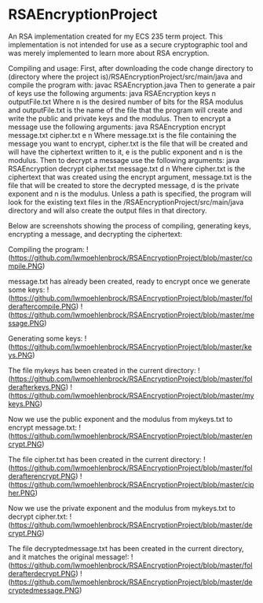 # RSAEncryptionProject
An RSA implementation created for my ECS 235 term project. This implementation is not intended for use as a secure cryptographic tool and was merely implemented to learn more about RSA encryption.

Compiling and usage:
First, after downloading the code change directory to (directory where the project is)/RSAEncryptionProject/src/main/java and compile the program with: 
javac RSAEncryption.java
Then to generate a pair of keys use the following arguments:
java RSAEncryption keys n outputFile.txt
Where n is the desired number of bits for the RSA modulus and outputFile.txt is the name of the file that the program will create and write the public and private keys and the modulus.
Then to encrypt a message use the following arguments:
java RSAEncryption encrypt message.txt cipher.txt e n
Where message.txt is the file containing the message you want to encrypt, cipher.txt is the file that will be created and will have the ciphertext written to it, e is the public exponent and n is the modulus.
Then to decrypt a message use the following arguments:
java RSAEncryption decrypt cipher.txt message.txt d n
Where cipher.txt is the ciphertext that was created using the encrypt argument, message.txt is the file that will be created to store the decrypted message, d is the private exponent and n is the modulus.
Unless a path is specified, the program will look for the existing text files in the /RSAEncryptionProject/src/main/java directory and will also create the output files in that directory.

Below are screenshots showing the process of compiling, generating keys, encrypting a message, and decrypting the ciphertext:

Compiling the program:
!(https://github.com/lwmoehlenbrock/RSAEncryptionProject/blob/master/compile.PNG)

message.txt has already been created, ready to encrypt once we generate some keys:
!(https://github.com/lwmoehlenbrock/RSAEncryptionProject/blob/master/folderaftercompile.PNG)
!(https://github.com/lwmoehlenbrock/RSAEncryptionProject/blob/master/message.PNG)

Generating some keys:
!(https://github.com/lwmoehlenbrock/RSAEncryptionProject/blob/master/keys.PNG)

The file mykeys has been created in the current directory:
!(https://github.com/lwmoehlenbrock/RSAEncryptionProject/blob/master/folderafterkeys.PNG)
!(https://github.com/lwmoehlenbrock/RSAEncryptionProject/blob/master/mykeys.PNG)

Now we use the public exponent and the modulus from mykeys.txt to encrypt message.txt:
!(https://github.com/lwmoehlenbrock/RSAEncryptionProject/blob/master/encrypt.PNG)

The file cipher.txt has been created in the current directory:
!(https://github.com/lwmoehlenbrock/RSAEncryptionProject/blob/master/folderafterencrypt.PNG)
!(https://github.com/lwmoehlenbrock/RSAEncryptionProject/blob/master/cipher.PNG)

Now we use the private exponent and the modulus from mykeys.txt to decrypt cipher.txt:
!(https://github.com/lwmoehlenbrock/RSAEncryptionProject/blob/master/decrypt.PNG)

The file decryptedmessage.txt has been created in the current directory, and it matches the original message!:
!(https://github.com/lwmoehlenbrock/RSAEncryptionProject/blob/master/folderafterdecrypt.PNG)
!(https://github.com/lwmoehlenbrock/RSAEncryptionProject/blob/master/decryptedmessage.PNG)

